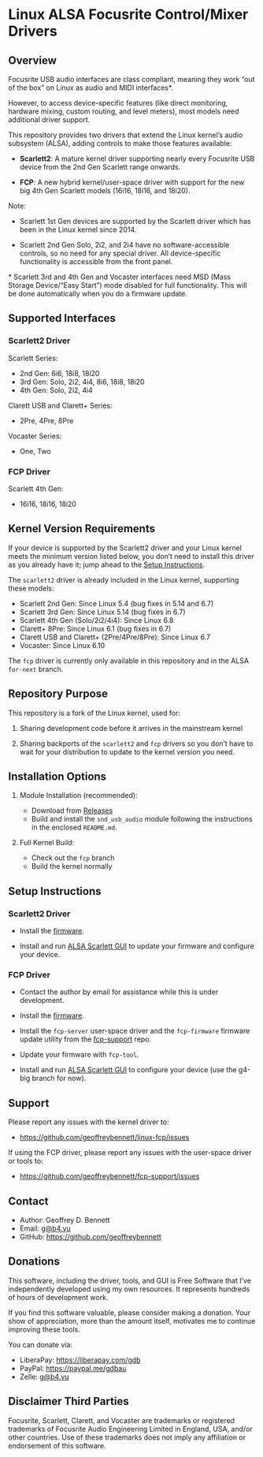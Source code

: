 # Linux ALSA Focusrite Control/Mixer Drivers

## Overview

Focusrite USB audio interfaces are class compliant, meaning they work
“out of the box” on Linux as audio and MIDI interfaces\*.

However, to access device-specific features (like direct monitoring,
hardware mixing, custom routing, and level meters), most models need
additional driver support.

This repository provides two drivers that extend the Linux kernel’s
audio subsystem (ALSA), adding controls to make those features
available:

- **Scarlett2**: A mature kernel driver supporting nearly every
  Focusrite USB device from the 2nd Gen Scarlett range onwards.

- **FCP**: A new hybrid kernel/user-space driver with support for the
  new big 4th Gen Scarlett models (16i16, 18i16, and 18i20).

Note:

- Scarlett 1st Gen devices are supported by the Scarlett driver which
  has been in the Linux kernel since 2014.

- Scarlett 2nd Gen Solo, 2i2, and 2i4 have no software-accessible
  controls, so no need for any special driver. All device-specific
  functionality is accessible from the front panel.

\* Scarlett 3rd and 4th Gen and Vocaster interfaces need MSD (Mass
Storage Device/“Easy Start”) mode disabled for full functionality.
This will be done automatically when you do a firmware update.

## Supported Interfaces

### Scarlett2 Driver

Scarlett Series:
- 2nd Gen: 6i6, 18i8, 18i20
- 3rd Gen: Solo, 2i2, 4i4, 8i6, 18i8, 18i20
- 4th Gen: Solo, 2i2, 4i4

Clarett USB and Clarett+ Series:
- 2Pre, 4Pre, 8Pre

Vocaster Series:
- One, Two

### FCP Driver

Scarlett 4th Gen:
- 16i16, 18i16, 18i20

## Kernel Version Requirements

If your device is supported by the Scarlett2 driver and your Linux
kernel meets the minimum version listed below, you don’t need to
install this driver as you already have it; jump ahead to the [Setup
Instructions](#setup-instructions).

The `scarlett2` driver is already included in the Linux kernel,
supporting these models:

- Scarlett 2nd Gen: Since Linux 5.4 (bug fixes in 5.14 and 6.7)
- Scarlett 3rd Gen: Since Linux 5.14 (bug fixes in 6.7)
- Scarlett 4th Gen (Solo/2i2/4i4): Since Linux 6.8
- Clarett+ 8Pre: Since Linux 6.1 (bug fixes in 6.7)
- Clarett USB and Clarett+ (2Pre/4Pre/8Pre): Since Linux 6.7
- Vocaster: Since Linux 6.10

The `fcp` driver is currently only available in this repository and in
the ALSA `for-next` branch.

## Repository Purpose

This repository is a fork of the Linux kernel, used for:

1. Sharing development code before it arrives in the mainstream kernel

2. Sharing backports of the `scarlett2` and `fcp` drivers so you don’t
   have to wait for your distribution to update to the kernel version
   you need.

## Installation Options

1. Module Installation (recommended):

    - Download from
      [Releases](https://github.com/geoffreybennett/linux-fcp/releases)
    - Build and install the `snd_usb_audio` module following the
      instructions in the enclosed `README.md`.

2. Full Kernel Build:

    - Check out the `fcp` branch
    - Build the kernel normally

## Setup Instructions

### Scarlett2 Driver

- Install the
  [firmware](https://github.com/geoffreybennett/scarlett2-firmware).

- Install and run [ALSA Scarlett
  GUI](https://github.com/geoffreybennett/alsa-scarlett-gui) to update
  your firmware and configure your device.

### FCP Driver

- Contact the author by email for assistance while this is under
  development.

- Install the
  [firmware](https://github.com/geoffreybennett/scarlett4-firmware).

- Install the `fcp-server` user-space driver and the `fcp-firmware`
  firmware update utility from the
  [fcp-support](https://github.com/geoffreybennett/fcp-support) repo.

- Update your firmware with `fcp-tool`.

- Install and run [ALSA Scarlett
  GUI](https://github.com/geoffreybennett/alsa-scarlett-gui) to
  configure your device (use the g4-big branch for now).

## Support

Please report any issues with the kernel driver to:

- https://github.com/geoffreybennett/linux-fcp/issues

If using the FCP driver, please report any issues with the user-space
driver or tools to:

- https://github.com/geoffreybennett/fcp-support/issues

## Contact

- Author: Geoffrey D. Bennett
- Email: g@b4.vu
- GitHub: https://github.com/geoffreybennett

## Donations

This software, including the driver, tools, and GUI is Free Software
that I’ve independently developed using my own resources. It
represents hundreds of hours of development work.

If you find this software valuable, please consider making a donation.
Your show of appreciation, more than the amount itself, motivates me
to continue improving these tools.

You can donate via:

- LiberaPay: https://liberapay.com/gdb
- PayPal: https://paypal.me/gdbau
- Zelle: g@b4.vu

## Disclaimer Third Parties

Focusrite, Scarlett, Clarett, and Vocaster are trademarks or
registered trademarks of Focusrite Audio Engineering Limited in
England, USA, and/or other countries. Use of these trademarks does not
imply any affiliation or endorsement of this software.
